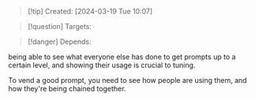 
>[!tip] Created: [2024-03-19 Tue 10:07]

>[!question] Targets: 

>[!danger] Depends: 

being able to see what everyone else has done to get prompts up to a certain level, and showing their usage is crucial to tuning.

To vend a good prompt, you need to see how people are using them, and how they're being chained together.